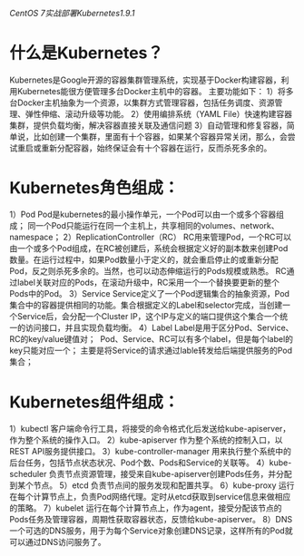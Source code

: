 ######   CentOS 7实战部署Kubernetes1.9.1   ######

# 什么是Kubernetes？
Kubernetes是Google开源的容器集群管理系统，实现基于Docker构建容器，利用Kubernetes能很方便管理多台Docker主机中的容器。
主要功能如下：
1）将多台Docker主机抽象为一个资源，以集群方式管理容器，包括任务调度、资源管理、弹性伸缩、滚动升级等功能。
2）使用编排系统（YAML File）快速构建容器集群，提供负载均衡，解决容器直接关联及通信问题
3）自动管理和修复容器，简单说，比如创建一个集群，里面有十个容器，如果某个容器异常关闭，那么，会尝试重启或重新分配容器，始终保证会有十个容器在运行，反而杀死多余的。

# Kubernetes角色组成：
1）Pod
Pod是kubernetes的最小操作单元，一个Pod可以由一个或多个容器组成；
同一个Pod只能运行在同一个主机上，共享相同的volumes、network、namespace；
2）ReplicationController（RC）
RC用来管理Pod，一个RC可以由一个或多个Pod组成，在RC被创建后，系统会根据定义好的副本数来创建Pod数量。在运行过程中，如果Pod数量小于定义的，就会重启停止的或重新分配Pod，反之则杀死多余的。当然，也可以动态伸缩运行的Pods规模或熟悉。
RC通过label关联对应的Pods，在滚动升级中，RC采用一个一个替换要更新的整个Pods中的Pod。
3）Service
Service定义了一个Pod逻辑集合的抽象资源，Pod集合中的容器提供相同的功能。集合根据定义的Label和selector完成，当创建一个Service后，会分配一个Cluster IP，这个IP与定义的端口提供这个集合一个统一的访问接口，并且实现负载均衡。
4）Label
Label是用于区分Pod、Service、RC的key/value键值对； 
Pod、Service、RC可以有多个label，但是每个label的key只能对应一个；
主要是将Service的请求通过lable转发给后端提供服务的Pod集合；

# Kubernetes组件组成：
1）kubectl
客户端命令行工具，将接受的命令格式化后发送给kube-apiserver，作为整个系统的操作入口。
2）kube-apiserver
作为整个系统的控制入口，以REST API服务提供接口。
3）kube-controller-manager
用来执行整个系统中的后台任务，包括节点状态状况、Pod个数、Pods和Service的关联等。
4）kube-scheduler
负责节点资源管理，接受来自kube-apiserver创建Pods任务，并分配到某个节点。
5）etcd
负责节点间的服务发现和配置共享。
6）kube-proxy
运行在每个计算节点上，负责Pod网络代理。定时从etcd获取到service信息来做相应的策略。
7）kubelet
运行在每个计算节点上，作为agent，接受分配该节点的Pods任务及管理容器，周期性获取容器状态，反馈给kube-apiserver。
8）DNS
一个可选的DNS服务，用于为每个Service对象创建DNS记录，这样所有的Pod就可以通过DNS访问服务了。



